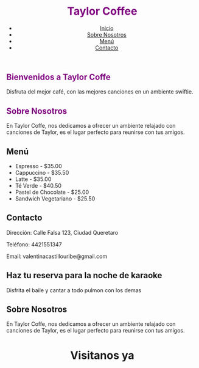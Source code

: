 
<html lang="es">
    <body style="background-color:powderpurple;">
<head>
    <meta charset="UTF-8">
    <meta name="viewport" content="width=device-width, initial-scale=1.0">
</head>
<body>
    <header>
        <h1 style="color:Purple;">Taylor Coffee</h1>
        <nav>
            <ul>
                <li><a href="#inicio">Inicio</a></li>
                <li><a href="#sobre-nosotros">Sobre Nosotros</a></li>
                <li><a href="#menu">Menú</a></li>
                <li><a href="#contacto">Contacto</a></li>
            </ul>
        </nav>
    </header>
    <main>
        <section id="inicio">
           <h2 style="color:Purple;">Bienvenidos a Taylor Coffe</h2>
            <p>Disfruta del mejor café, con las mejores canciones en un ambiente swiftie.</p>
        </section>
        <section id="sobre-nosotros">
            <h2 style="color:Purple;">Sobre Nosotros</h2>
            <p>En Taylor Coffe, nos dedicamos a ofrecer un ambiente relajado con canciones de Taylor, es el lugar perfecto para reunirse con tus amigos.</p>
        </section>
        <section id="menu">
            <h2>Menú</h2>
            <ul>
                <li>Espresso - $35.00</li>
                <li>Cappuccino - $35.50</li>
                <li>Latte - $35.00</li>
                <li>Té Verde - $40.50</li>
                <li>Pastel de Chocolate - $25.00</li>
                <li>Sandwich Vegetariano - $25.50</li>
            </ul>
        </section>
        <section id="contacto">
            <h2>Contacto</h2>
            <p>Dirección: Calle Falsa 123, Ciudad Queretaro</p>
            <p>Teléfono: 4421551347</p>
            <p>Email: valentinacastillouribe@gmail.com</p>
         </section>
<section id="Reservas">
            <h2>Haz tu reserva para la noche de karaoke</h2>
            <p>Disfrita el baile y cantar a todo pulmon con los demas</p>
        </section>
        <section id="sobre-nosotros">
            <h2>Sobre Nosotros</h2>
            <p>En Taylor Coffe, nos dedicamos a ofrecer un ambiente relajado con canciones de Taylor, es el lugar perfecto para reunirse con tus amigos.</p>
        </section>
    </main>
    <footer>

  <!DOCTYPE html>
<html lang="es">
<head>
    <meta charset="UTF-8">
    <meta name="viewport" content="width=device-width, initial-scale=1.0">

</head>
<body>
    <header>
        <h1>Visitanos ya</h1>
    </header>

<main>



</body>
</html>


